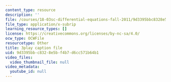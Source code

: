```yaml
---
content_type: resource
description: ''
file: /courses/18-03sc-differential-equations-fall-2011/9d3395bbc8328e5bf4b7d6cc571b64b1_5av3kiejazQ.srt
file_type: application/x-subrip
learning_resource_types: []
license: https://creativecommons.org/licenses/by-nc-sa/4.0/
ocw_type: OCWFile
resourcetype: Other
title: 3play caption file
uid: 9d3395bb-c832-8e5b-f4b7-d6cc571b64b1
video_files:
  video_thumbnail_file: null
video_metadata:
  youtube_id: null
---
```

